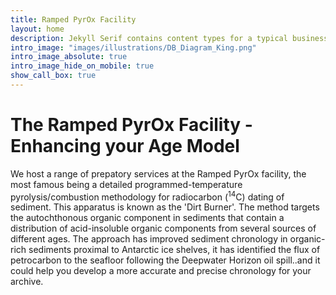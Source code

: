 ```yaml
---
title: Ramped PyrOx Facility
layout: home
description: Jekyll Serif contains content types for a typical business website. The theme is fully responsive, blazing fast and artfully illustrated.
intro_image: "images/illustrations/DB_Diagram_King.png"
intro_image_absolute: true
intro_image_hide_on_mobile: true
show_call_box: true
---
```


# The Ramped PyrOx Facility - Enhancing your Age Model

We host a range of prepatory services at the Ramped PyrOx facility, the most famous being a detailed programmed-temperature pyrolysis/combustion methodology for radiocarbon (<sup>14</sup>C) dating of sediment. This apparatus is known as the 'Dirt Burner'. The method targets the autochthonous organic component in sediments that contain a distribution of acid-insoluble organic components from several sources of different ages. The approach has improved sediment chronology in organic-rich sediments proximal to Antarctic ice shelves, it has identified the flux of petrocarbon to the seafloor following the Deepwater Horizon oil spill..and it could help you develop a more accurate and precise chronology for your archive.
